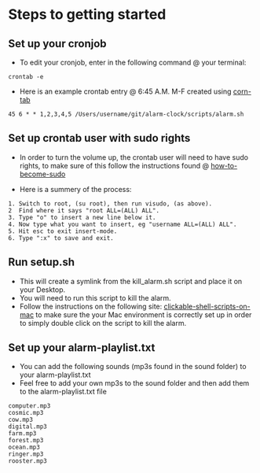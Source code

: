 # Steps to getting started

## Set up your cronjob 

* To edit your cronjob, enter in the following command @ your terminal: 

```
crontab -e
```

* Here is an example crontab entry @ 6:45 A.M. M-F created using [corn-tab](http://www.corntab.com/pages/crontab-gui)

```
45 6 * * 1,2,3,4,5 /Users/username/git/alarm-clock/scripts/alarm.sh
```

## Set up crontab user with sudo rights

* In order to turn the volume up, the crontab user will need to have sudo rights, to make sure of this follow the instructions found @ [how-to-become-sudo](https://www.garron.me/en/linux/visudo-command-sudoers-file-sudo-default-editor.html)

* Here is a summery of the process: 
```
1. Switch to root, (su root), then run visudo, (as above).
2  Find where it says "root ALL=(ALL) ALL".
3. Type "o" to insert a new line below it.
4. Now type what you want to insert, eg "username ALL=(ALL) ALL".
5. Hit esc to exit insert-mode.
6. Type ":x" to save and exit.
```

## Run setup.sh

* This will create a symlink from the kill_alarm.sh script and place it on your Desktop. 
* You will need to run this script to kill the alarm.
* Follow the instructions on the following site: [clickable-shell-scripts-on-mac](http://stackoverflow.com/questions/5125907/how-to-run-a-shell-script-in-os-x-by-double-clicking) to make sure the your Mac environment is correctly set up in order to simply double click on the script to kill the alarm.


## Set up your alarm-playlist.txt

* You can add the following sounds (mp3s found in the sound folder) to your alarm-playlist.txt
* Feel free to add your own mp3s to the sound folder and then add them to the alarm-playlist.txt file

```
computer.mp3
cosmic.mp3
cow.mp3
digital.mp3
farm.mp3
forest.mp3
ocean.mp3
ringer.mp3
rooster.mp3
```
